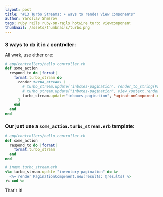 ```yaml
---
layout: post
title: "#13 Turbo Streams: 4 ways to render View Components"
author: Yaroslav Shmarov
tags: ruby rails ruby-on-rails hotwire turbo viewcomponent
thumbnail: /assets/thumbnails/turbo.png
---
```


### 3 ways to do it in a controller:

All work, use either one:

```ruby
# app/controllers/hello_controller.rb
def some_action
  respond_to do |format|
    format.turbo_stream do
      render turbo_stream: [
        # turbo_stream.update('inboxes-pagination', render_to_string(PaginationComponent.new(results: @results))),
        # turbo_stream.update("inboxes-pagination", view_context.render(PaginationComponent.new(results: @results))),
        turbo_stream.update("inboxes-pagination", PaginationComponent.new(results: @results).render_in(view_context))
      ]
    end
  end
end
```

### Our just use a `some_action.turbo_stream.erb` template:

```ruby
# app/controllers/hello_controller.rb
def some_action
  respond_to do |format|
    format.turbo_stream
  end
end
```

```ruby
# index.turbo_stream.erb
<%= turbo_stream.update "inventory-pagination" do %>
  <%= render PaginationComponent.new(results: @results) %>
<% end %>
```

That's it!
